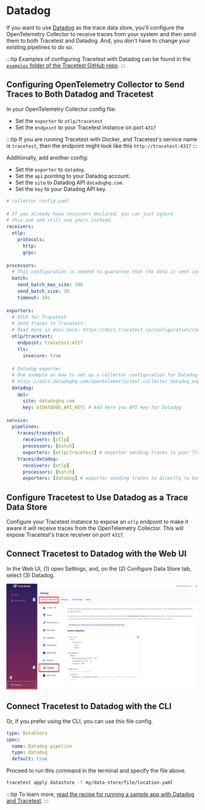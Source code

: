 # Datadog

If you want to use [Datadog](https://www.datadoghq.com/) as the trace data store, you'll configure the OpenTelemetry Collector to receive traces from your system and then send them to both Tracetest and Datadog. And, you don't have to change your existing pipelines to do so.

:::tip
Examples of configuring Tracetest with Datadog can be found in the [`examples` folder of the Tracetest GitHub repo](https://github.com/kubeshop/tracetest/tree/main/examples).
:::

## Configuring OpenTelemetry Collector to Send Traces to Both Datadog and Tracetest

In your OpenTelemetry Collector config file:

- Set the `exporter` to `otlp/tracetest`
- Set the `endpoint` to your Tracetest instance on port `4317`

:::tip
If you are running Tracetest with Docker, and Tracetest's service name is `tracetest`, then the endpoint might look like this `http://tracetest:4317`
:::

Additionally, add another config:

- Set the `exporter` to `datadog`.
- Set the `api` pointing to your Datadog account.
- Set the `site` to Datadog API `datadoghq.com`.
- Set the `key` to your Datadog API key.

```yaml
# collector.config.yaml

# If you already have receivers declared, you can just ignore
# this one and still use yours instead.
receivers:
  otlp:
    protocols:
      http:
      grpc:

processors:
  # This configuration is needed to guarantee that the data is sent correctly to Datadog
  batch:
    send_batch_max_size: 100
    send_batch_size: 10
    timeout: 10s

exporters:
  # OTLP for Tracetest
  # Send traces to Tracetest.
  # Read more in docs here: https://docs.tracetest.io/configuration/connecting-to-data-stores/opentelemetry-collector
  otlp/tracetest:
    endpoint: tracetest:4317
    tls:
      insecure: true

  # Datadog exporter
  # One example on how to set up a collector configuration for Datadog can be seen here:
  # https://docs.datadoghq.com/opentelemetry/otel_collector_datadog_exporter/?tab=onahost
  datadog:
    api:
      site: datadoghq.com
      key: ${DATADOG_API_KEY} # Add here you API key for Datadog

service:
  pipelines:
    traces/tracetest:
      receivers: [otlp]
      processors: [batch]
      exporters: [otlp/tracetest] # exporter sending traces to your Tracetest instance
    traces/datadog:
      receivers: [otlp]
      processors: [batch]
      exporters: [datadog] # exporter sending traces to directly to Datadog
```

## Configure Tracetest to Use Datadog as a Trace Data Store

Configure your Tracetest instance to expose an `otlp` endpoint to make it aware it will receive traces from the OpenTelemetry Collector. This will expose Tracetest's trace receiver on port `4317`.

## Connect Tracetest to Datadog with the Web UI

In the Web UI, (1) open Settings, and, on the (2) Configure Data Store tab, select (3) Datadog.

![Datadog](../img/configure-datadog-0.11.3.png)

## Connect Tracetest to Datadog with the CLI

Or, if you prefer using the CLI, you can use this file config.

```yaml
type: DataStore
spec:
  name: Datadog pipeline
  type: datadog
  default: true
```

Proceed to run this command in the terminal and specify the file above.

```bash
tracetest apply datastore -f my/data-store/file/location.yaml
```

:::tip
To learn more, [read the recipe for running a sample app with Datadog and Tracetest](../../examples-tutorials/recipes/running-tracetest-with-datadog.md).
:::
